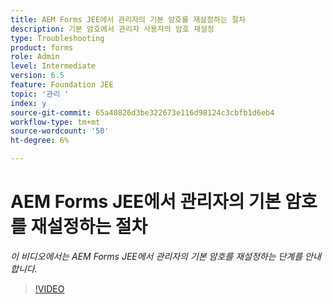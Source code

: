 ```yaml
---
title: AEM Forms JEE에서 관리자의 기본 암호를 재설정하는 절차
description: 기본 암호에서 관리자 사용자의 암호 재설정
type: Troubleshooting
product: forms
role: Admin
level: Intermediate
version: 6.5
feature: Foundation JEE
topic: '관리 '
index: y
source-git-commit: 65a40826d3be322673e116d98124c3cbfb1d6eb4
workflow-type: tm+mt
source-wordcount: '50'
ht-degree: 6%

---
```



# AEM Forms JEE에서 관리자의 기본 암호를 재설정하는 절차

*이 비디오에서는 AEM Forms JEE에서 관리자의 기본 암호를 재설정하는 단계를 안내합니다.*

>[!VIDEO](https://video.tv.adobe.com/v/335541?quality=9&learn=on)